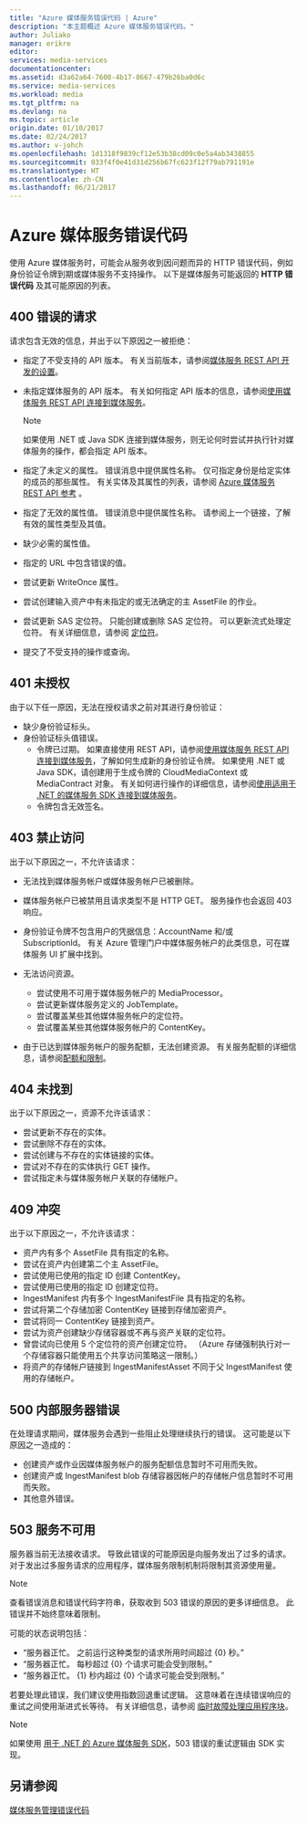 ```yaml
---
title: "Azure 媒体服务错误代码 | Azure"
description: "本主题概述 Azure 媒体服务错误代码。"
author: Juliako
manager: erikre
editor: 
services: media-services
documentationcenter: 
ms.assetid: d3a62a64-7608-4b17-8667-479b26ba0d6c
ms.service: media-services
ms.workload: media
ms.tgt_pltfrm: na
ms.devlang: na
ms.topic: article
origin.date: 01/10/2017
ms.date: 02/24/2017
ms.author: v-johch
ms.openlocfilehash: 1d1318f9839cf12e53b38cd09c0e5a4ab3438855
ms.sourcegitcommit: 033f4f0e41d31d256b67fc623f12f79ab791191e
ms.translationtype: HT
ms.contentlocale: zh-CN
ms.lasthandoff: 06/21/2017
---
```

# <a name="azure-media-services-error-codes"></a>Azure 媒体服务错误代码
使用 Azure 媒体服务时，可能会从服务收到因问题而异的 HTTP 错误代码，例如身份验证令牌到期或媒体服务不支持操作。 以下是媒体服务可能返回的 **HTTP 错误代码** 及其可能原因的列表。  

## <a name="400-bad-request"></a>400 错误的请求
请求包含无效的信息，并出于以下原因之一被拒绝：

* 指定了不受支持的 API 版本。 有关当前版本，请参阅[媒体服务 REST API 开发的设置](./media-services-rest-how-to-use.md)。
* 未指定媒体服务的 API 版本。 有关如何指定 API 版本的信息，请参阅[使用媒体服务 REST API 连接到媒体服务](./media-services-rest-connect-programmatically.md)。

  > [!NOTE]
  >如果使用 .NET 或 Java SDK 连接到媒体服务，则无论何时尝试并执行针对媒体服务的操作，都会指定 API 版本。

* 指定了未定义的属性。 错误消息中提供属性名称。 仅可指定身份是给定实体的成员的那些属性。 有关实体及其属性的列表，请参阅 [Azure 媒体服务 REST API 参考](https://docs.microsoft.com/rest/api/media/operations/azure-media-services-rest-api-reference) 。
* 指定了无效的属性值。 错误消息中提供属性名称。 请参阅上一个链接，了解有效的属性类型及其值。
* 缺少必需的属性值。
* 指定的 URL 中包含错误的值。
* 尝试更新 WriteOnce 属性。
* 尝试创建输入资产中有未指定的或无法确定的主 AssetFile 的作业。
* 尝试更新 SAS 定位符。 只能创建或删除 SAS 定位符。 可以更新流式处理定位符。 有关详细信息，请参阅 [定位符](https://docs.microsoft.com/rest/api/media/operations/locator)。
* 提交了不受支持的操作或查询。

## <a name="401-unauthorized"></a>401 未授权
由于以下任一原因，无法在授权请求之前对其进行身份验证：

* 缺少身份验证标头。
* 身份验证标头值错误。
  * 令牌已过期。 如果直接使用 REST API，请参阅[使用媒体服务 REST API 连接到媒体服务](./media-services-rest-connect-programmatically.md)，了解如何生成新的身份验证令牌。 如果使用 .NET 或 Java SDK，请创建用于生成令牌的 CloudMediaContext 或 MediaContract 对象。 有关如何进行操作的详细信息，请参阅[使用适用于 .NET 的媒体服务 SDK 连接到媒体服务](./media-services-dotnet-connect-programmatically.md)。
  * 令牌包含无效签名。</li></ul></li></ul>

## <a name="403-forbidden"></a>403 禁止访问
出于以下原因之一，不允许该请求：

* 无法找到媒体服务帐户或媒体服务帐户已被删除。
* 媒体服务帐户已被禁用且请求类型不是 HTTP GET。 服务操作也会返回 403 响应。
* 身份验证令牌不包含用户的凭据信息：AccountName 和/或 SubscriptionId。 有关 Azure 管理门户中媒体服务帐户的此类信息，可在媒体服务 UI 扩展中找到。
* 无法访问资源。

  * 尝试使用不可用于媒体服务帐户的 MediaProcessor。
  * 尝试更新媒体服务定义的 JobTemplate。
  * 尝试覆盖某些其他媒体服务帐户的定位符。
  * 尝试覆盖某些其他媒体服务帐户的 ContentKey。
* 由于已达到媒体服务帐户的服务配额，无法创建资源。 有关服务配额的详细信息，请参阅[配额和限制](./media-services-quotas-and-limitations.md)。

## <a name="404-not-found"></a>404 未找到
出于以下原因之一，资源不允许该请求：

* 尝试更新不存在的实体。
* 尝试删除不存在的实体。
* 尝试创建与不存在的实体链接的实体。
* 尝试对不存在的实体执行 GET 操作。
* 尝试指定未与媒体服务帐户关联的存储帐户。  

## <a name="409-conflict"></a>409 冲突
出于以下原因之一，不允许该请求：

* 资产内有多个 AssetFile 具有指定的名称。
* 尝试在资产内创建第二个主 AssetFile。
* 尝试使用已使用的指定 ID 创建 ContentKey。
* 尝试使用已使用的指定 ID 创建定位符。
* IngestManifest 内有多个 IngestManifestFile 具有指定的名称。
* 尝试将第二个存储加密 ContentKey 链接到存储加密资产。
* 尝试将同一 ContentKey 链接到资产。
* 尝试为资产创建缺少存储容器或不再与资产关联的定位符。
* 曾尝试向已使用 5 个定位符的资产创建定位符。 （Azure 存储强制执行对一个存储容器只能使用五个共享访问策略这一限制。）
* 将资产的存储帐户链接到 IngestManifestAsset 不同于父 IngestManifest 使用的存储帐户。  

## <a name="500-internal-server-error"></a>500 内部服务器错误
在处理请求期间，媒体服务会遇到一些阻止处理继续执行的错误。 这可能是以下原因之一造成的：

* 创建资产或作业因媒体服务帐户的服务配额信息暂时不可用而失败。
* 创建资产或 IngestManifest blob 存储容器因帐户的存储帐户信息暂时不可用而失败。
* 其他意外错误。

## <a name="503-service-unavailable"></a>503 服务不可用
服务器当前无法接收请求。 导致此错误的可能原因是向服务发出了过多的请求。 对于发出过多服务请求的应用程序，媒体服务限制机制将限制其资源使用量。

> [!NOTE]
>查看错误消息和错误代码字符串，获取收到 503 错误的原因的更多详细信息。 此错误并不始终意味着限制。

可能的状态说明包括：

* “服务器正忙。 之前运行这种类型的请求所用时间超过 {0} 秒。”
* “服务器正忙。 每秒超过 {0} 个请求可能会受到限制。”
* “服务器正忙。 {1} 秒内超过 {0} 个请求可能会受到限制。”

若要处理此错误，我们建议使用指数回退重试逻辑。 这意味着在连续错误响应的重试之间使用渐进式长等待。  有关详细信息，请参阅 [临时故障处理应用程序块](https://msdn.microsoft.com/zh-cn/library/hh680905.aspx)。

> [!NOTE]
>如果使用 [用于 .NET 的 Azure 媒体服务 SDK](https://github.com/Azure/azure-sdk-for-media-services/tree/master)，503 错误的重试逻辑由 SDK 实现。  

## <a name="see-also"></a>另请参阅
[媒体服务管理错误代码](http://msdn.microsoft.com/zh-cn/library/windowsazure/dn167016.aspx)